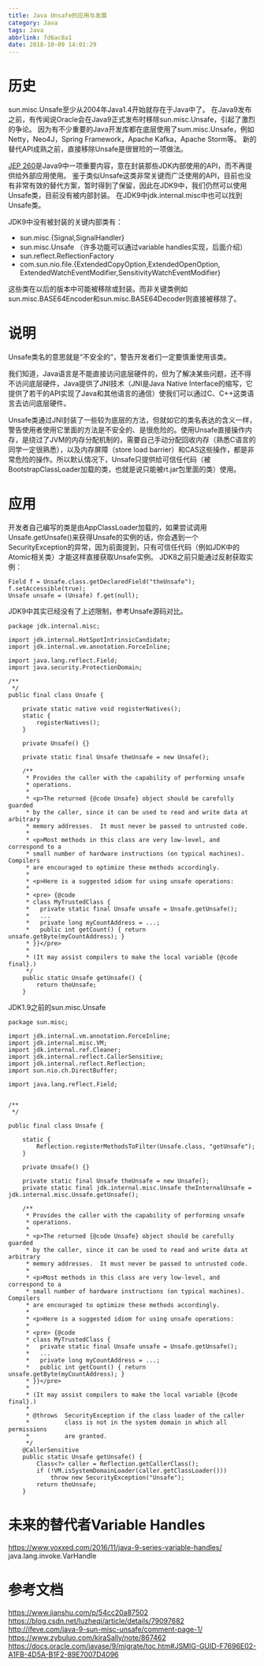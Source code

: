 ```yaml
---
title: Java Unsafe的应用与发展
category: Java
tags: Java
abbrlink: 7d6ac8a1
date: 2018-10-09 14:01:29
---
```

# 历史
sun.misc.Unsafe至少从2004年Java1.4开始就存在于Java中了。
在Java9发布之前，有传闻说Oracle会在Java9正式发布时移除sun.misc.Unsafe，引起了激烈的争论。
因为有不少重要的Java开发库都在底层使用了sum.misc.Unsafe，例如Netty，Neo4J，Spring Framework，Apache Kafka，Apache Storm等。
新的替代API成熟之前，直接移除Unsafe是很冒险的一项做法。

[JEP 260](http://openjdk.java.net/jeps/260)是Java9中一项重要内容，意在封装那些JDK内部使用的API，而不再提供给外部应用使用。
鉴于类似Unsafe这类非常关键而广泛使用的API，目前也没有非常有效的替代方案，暂时得到了保留，因此在JDK9中，我们仍然可以使用Unsafe类，目前没有被内部封装。
在JDK9中jdk.internal.misc中也可以找到Unsafe类。

JDK9中没有被封装的关键内部类有：
- sun.misc.{Signal,SignalHandler}
- sun.misc.Unsafe （许多功能可以通过variable handles实现，后面介绍）
- sun.reflect.ReflectionFactory
- com.sun.nio.file.{ExtendedCopyOption,ExtendedOpenOption, ExtendedWatchEventModifier,SensitivityWatchEventModifier}

这些类在以后的版本中可能被移除或封装。而非关键类例如sun.misc.BASE64Encoder和sun.misc.BASE64Decoder则直接被移除了。
<!--more-->

# 说明
Unsafe类名的意思就是“不安全的”，警告开发者们一定要慎重使用该类。

我们知道，Java语言是不能直接访问底层硬件的，但为了解决某些问题，还不得不访问底层硬件，Java提供了JNI技术（JNI是Java Native Interface的缩写，它提供了若干的API实现了Java和其他语言的通信）使我们可以通过C、C++这类语言去访问底层硬件。

Unsafe类通过JNI封装了一些较为底层的方法，但就如它的类名表达的含义一样，警告使用者使用它里面的方法是不安全的、是很危险的。使用Unsafe直接操作内存，是绕过了JVM的内存分配机制的，需要自己手动分配回收内存（熟悉C语言的同学一定很熟悉），以及内存屏障（store load barrier）和CAS这些操作，都是非常危险的操作。所以默认情况下，Unsafe只提供给可信任代码（被BootstrapClassLoader加载的类，也就是说只能被rt.jar包里面的类）使用。

# 应用
开发者自己编写的类是由AppClassLoader加载的，如果尝试调用Unsafe.getUnsafe()来获得Unsafe的实例的话，你会遇到一个SecurityException的异常，因为前面提到，只有可信任代码（例如JDK中的Atomic相关类）才能这样直接获取Unsafe实例。
JDK8之前只能通过反射获取实例：
```
Field f = Unsafe.class.getDeclaredField("theUnsafe");
f.setAccessible(true);
Unsafe unsafe = (Unsafe) f.get(null);
```

JDK9中其实已经没有了上述限制，参考Unsafe源码对比。
```
package jdk.internal.misc;

import jdk.internal.HotSpotIntrinsicCandidate;
import jdk.internal.vm.annotation.ForceInline;

import java.lang.reflect.Field;
import java.security.ProtectionDomain;

/**
 */
public final class Unsafe {

    private static native void registerNatives();
    static {
        registerNatives();
    }

    private Unsafe() {}

    private static final Unsafe theUnsafe = new Unsafe();

    /**
     * Provides the caller with the capability of performing unsafe
     * operations.
     *
     * <p>The returned {@code Unsafe} object should be carefully guarded
     * by the caller, since it can be used to read and write data at arbitrary
     * memory addresses.  It must never be passed to untrusted code.
     *
     * <p>Most methods in this class are very low-level, and correspond to a
     * small number of hardware instructions (on typical machines).  Compilers
     * are encouraged to optimize these methods accordingly.
     *
     * <p>Here is a suggested idiom for using unsafe operations:
     *
     * <pre> {@code
     * class MyTrustedClass {
     *   private static final Unsafe unsafe = Unsafe.getUnsafe();
     *   ...
     *   private long myCountAddress = ...;
     *   public int getCount() { return unsafe.getByte(myCountAddress); }
     * }}</pre>
     *
     * (It may assist compilers to make the local variable {@code final}.)
     */
    public static Unsafe getUnsafe() {
        return theUnsafe;
    }
```

JDK1.9之前的sun.misc.Unsafe
```
package sun.misc;

import jdk.internal.vm.annotation.ForceInline;
import jdk.internal.misc.VM;
import jdk.internal.ref.Cleaner;
import jdk.internal.reflect.CallerSensitive;
import jdk.internal.reflect.Reflection;
import sun.nio.ch.DirectBuffer;

import java.lang.reflect.Field;


/**
 */

public final class Unsafe {

    static {
        Reflection.registerMethodsToFilter(Unsafe.class, "getUnsafe");
    }

    private Unsafe() {}

    private static final Unsafe theUnsafe = new Unsafe();
    private static final jdk.internal.misc.Unsafe theInternalUnsafe = jdk.internal.misc.Unsafe.getUnsafe();

    /**
     * Provides the caller with the capability of performing unsafe
     * operations.
     *
     * <p>The returned {@code Unsafe} object should be carefully guarded
     * by the caller, since it can be used to read and write data at arbitrary
     * memory addresses.  It must never be passed to untrusted code.
     *
     * <p>Most methods in this class are very low-level, and correspond to a
     * small number of hardware instructions (on typical machines).  Compilers
     * are encouraged to optimize these methods accordingly.
     *
     * <p>Here is a suggested idiom for using unsafe operations:
     *
     * <pre> {@code
     * class MyTrustedClass {
     *   private static final Unsafe unsafe = Unsafe.getUnsafe();
     *   ...
     *   private long myCountAddress = ...;
     *   public int getCount() { return unsafe.getByte(myCountAddress); }
     * }}</pre>
     *
     * (It may assist compilers to make the local variable {@code final}.)
     *
     * @throws  SecurityException if the class loader of the caller
     *          class is not in the system domain in which all permissions
     *          are granted.
     */
    @CallerSensitive
    public static Unsafe getUnsafe() {
        Class<?> caller = Reflection.getCallerClass();
        if (!VM.isSystemDomainLoader(caller.getClassLoader()))
            throw new SecurityException("Unsafe");
        return theUnsafe;
    }
```

# 未来的替代者Variable Handles
https://www.voxxed.com/2016/11/java-9-series-variable-handles/
java.lang.invoke.VarHandle


# 参考文档
https://www.jianshu.com/p/54cc20a87502
https://blog.csdn.net/luzheqi/article/details/79097682
http://ifeve.com/java-9-sun-misc-unsafe/comment-page-1/
https://www.zybuluo.com/kiraSally/note/867462
https://docs.oracle.com/javase/9/migrate/toc.htm#JSMIG-GUID-F7696E02-A1FB-4D5A-B1F2-89E7007D4096